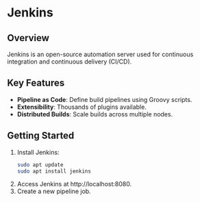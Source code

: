 # Jenkins

## Overview
Jenkins is an open-source automation server used for continuous integration and continuous delivery (CI/CD).

## Key Features
- **Pipeline as Code**: Define build pipelines using Groovy scripts.
- **Extensibility**: Thousands of plugins available.
- **Distributed Builds**: Scale builds across multiple nodes.

## Getting Started
1. Install Jenkins:
   ```bash
   sudo apt update
   sudo apt install jenkins
   ```
2. Access Jenkins at http://localhost:8080.
3. Create a new pipeline job.
